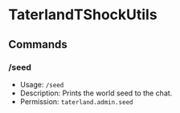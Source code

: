 # TaterlandTShockUtils

## Commands

### /seed
- Usage: `/seed`
- Description: Prints the world seed to the chat.
- Permission: `taterland.admin.seed`
